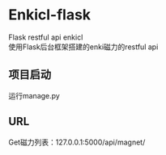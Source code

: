 # Enkicl-flask
Flask restful api enkicl<br>
使用Flask后台框架搭建的enki磁力的restful api<br>


项目启动
---
运行manage.py<br>


URL
---

Get磁力列表：127.0.0.1:5000/api/magnet/<title>/\<ordering>/\<page>\/  <br>
Get磁力详情：127.0.0.1:5000/api/magnet/\<id>/  <br>
